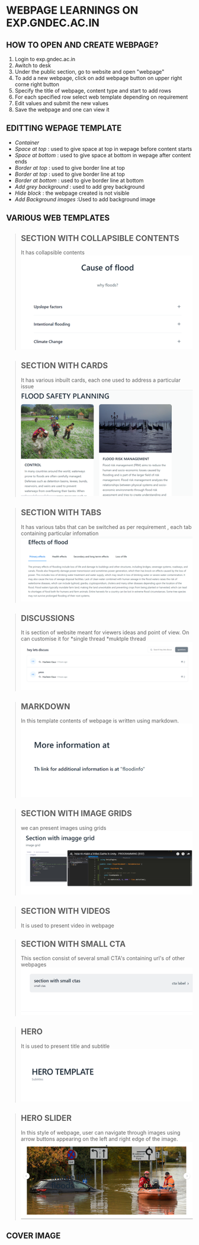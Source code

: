 # WEBPAGE LEARNINGS ON EXP.GNDEC.AC.IN
## HOW TO OPEN AND CREATE WEBPAGE?
1. Login to exp.gndec.ac.in
2. Awitch to desk
3. Under the public section, go to website and open "webpage"
4. To add a new webpage, click on add webpage button on upper right corne right button
5. Specify the title of webpage, content type and start to add rows
6. For each specified row select web template depending on requirement
7. Edit values and submit the new values
8. Save the webpage and one can view it

## EDITTING WEPAGE TEMPLATE
* *Container* 
* *Space at top* : used to give space at top in wepage before content starts
* *Space at bottom* : used to give space at bottom in wepage after content ends
* *Border at top* : used to give border line at top
* *Border at top* : used to give border line at top
* *Border at bottom* : used to give border line at bottom
* *Add grey background* : used to add grey background
* *Hide block* : the webpage created is not visible
* *Add Background images* :Used to add background image

## VARIOUS WEB TEMPLATES 

>## SECTION WITH COLLAPSIBLE CONTENTS
>It has collapsible contents
> ![img](https://github.com/Harleen1kaurH/SDC/blob/main/Screenshot%20(270).png)


>## SECTION WITH CARDS
>It has various inbuilt cards, each one used to address a particular issue
> ![img](https://github.com/Harleen1kaurH/SDC/blob/main/Screenshot%20(271).png)


>## SECTION WITH TABS
>It has various tabs that can be switched as per requirement , each tab containing particular infomation 
> ![img](https://github.com/Harleen1kaurH/SDC/blob/main/Screenshot%20(272).png)


>## DISCUSSIONS
>It is section of website meant for viewers ideas and point of view. On can customise it for
>*single thread
>*muktple thread 
> ![img](https://github.com/Harleen1kaurH/SDC/blob/main/Screenshot%20(274).png)


>## MARKDOWN
>In this template contents of webpage is written using markdown.
>![img](https://github.com/Harleen1kaurH/SDC/blob/main/Screenshot%20(273).png)


>## SECTION WITH IMAGE GRIDS
>we can present images using grids
>![img](https://github.com/Harleen1kaurH/SDC/blob/main/Screenshot%20(276).png)


>## SECTION WITH VIDEOS
>It is used to present video in webpage 


>## SECTION WITH SMALL CTA
>This section consist of several small CTA's containing url's of other webpages
>![img](https://github.com/Harleen1kaurH/SDC/blob/main/Screenshot%20(275).png)


>## HERO
>It is used to present title and subtitle
>![img](https://github.com/Harleen1kaurH/SDC/blob/main/Screenshot%20(277).png)


>## HERO SLIDER
>In this style of webpage, user can navigate through images using arrow buttons appearing on the left and right edge of the image. 
>![img](https://github.com/Harleen1kaurH/SDC/blob/main/Screenshot%20(278).png)


## COVER IMAGE 

